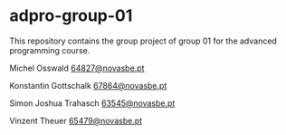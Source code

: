 # adpro-group-01
This repository contains the group project of group 01 for the advanced programming course.

Michel Osswald
64827@novasbe.pt

Konstantin Gottschalk
67864@novasbe.pt

Simon Joshua Trahasch
63545@novasbe.pt

Vinzent Theuer
65479@novasbe.pt
